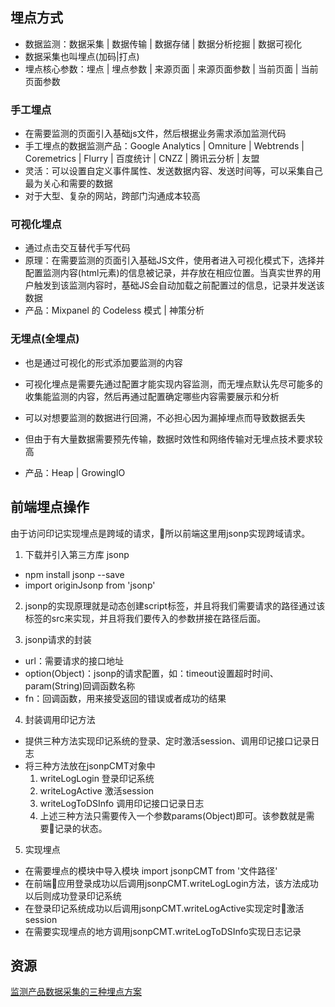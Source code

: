 ## 埋点方式

- 数据监测：数据采集 | 数据传输 | 数据存储 | 数据分析挖掘 | 数据可视化
- 数据采集也叫埋点(加码|打点)
- 埋点核心参数：埋点 | 埋点参数 | 来源页面 | 来源页面参数 | 当前页面 | 当前页面参数

### 手工埋点

- 在需要监测的页面引入基础js文件，然后根据业务需求添加监测代码
- 手工埋点的数据监测产品：Google Analytics | Omniture | Webtrends | Coremetrics | Flurry | 百度统计 | CNZZ | 腾讯云分析 | 友盟
- 灵活：可以设置自定义事件属性、发送数据内容、发送时间等，可以采集自己最为关心和需要的数据
- 对于大型、复杂的网站，跨部门沟通成本较高

### 可视化埋点

- 通过点击交互替代手写代码
- 原理：在需要监测的页面引入基础JS文件，使用者进入可视化模式下，选择并配置监测内容(html元素)的信息被记录，并存放在相应位置。当真实世界的用户触发到该监测内容时，基础JS会自动加载之前配置过的信息，记录并发送该数据
- 产品：Mixpanel 的 Codeless 模式 | 神策分析


### 无埋点(全埋点)

- 也是通过可视化的形式添加要监测的内容
- 可视化埋点是需要先通过配置才能实现内容监测，而无埋点默认先尽可能多的收集能监测的内容，然后再通过配置确定哪些内容需要展示和分析
- 可以对想要监测的数据进行回溯，不必担心因为漏掉埋点而导致数据丢失
- 但由于有大量数据需要预先传输，数据时效性和网络传输对无埋点技术要求较高

- 产品：Heap | GrowingIO

## 前端埋点操作

由于访问印记实现埋点是跨域的请求，所以前端这里用jsonp实现跨域请求。

1. 下载并引入第三方库 jsonp
* npm install jsonp --save
* import originJsonp from 'jsonp'

2. jsonp的实现原理就是动态创建script标签，并且将我们需要请求的路径通过该标签的src来实现，并且将我们要传入的参数拼接在路径后面。

3. jsonp请求的封装
* url：需要请求的接口地址
* option(Object)：jsonp的请求配置，如：timeout设置超时时间、param(String)回调函数名称
* fn：回调函数，用来接受返回的错误或者成功的结果

4. 封装调用印记方法
* 提供三种方法实现印记系统的登录、定时激活session、调用印记接口记录日志
* 将三种方法放在jsonpCMT对象中
	1. writeLogLogin 登录印记系统
	2. writeLogActive 激活session
	3. writeLogToDSInfo 调用印记接口记录日志
	4. 上述三种方法只需要传入一个参数params(Object)即可。该参数就是需要记录的状态。

5. 实现埋点
* 在需要埋点的模块中导入模块 import jsonpCMT from '文件路径'
* 在前端应用登录成功以后调用jsonpCMT.writeLogLogin方法，该方法成功以后则成功登录印记系统
* 在登录印记系统成功以后调用jsonpCMT.writeLogActive实现定时激活session
* 在需要实现埋点的地方调用jsonpCMT.writeLogToDSInfo实现日志记录

## 资源

[监测产品数据采集的三种埋点方案](http://www.360doc.com/content/17/0215/16/39796580_629221684.shtml)


